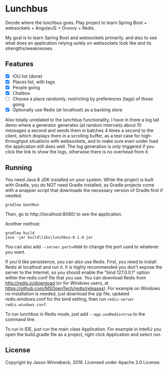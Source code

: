 # Lunchbus
Decide where the lunchbus goes. Play project to learn Spring Boot + websockets + AngularJS + Groovy + Redis.

My goal is to learn Spring Boot and websockets primarily, and also to see what does an application relying solely on
websockets look like and its strengths/weaknesses.

## Features

- [x] IOU list (done)
- [x] Places list, with tags
- [x] People going
- [x] Chatbox
- [ ] Choose a place randomly, restricting by preferences (tags) of those going
- [x] Optionally use Redis (at localhost) as a backing store

Also totally unrelated to the lunchbus functionality, I have in there a log tail demo where a generator generates (at
random intervals) about 10 messages a second and sends them in batches 4 times a second to the client, which displays
them in a scrolling buffer, as a test case for high-throughput situations with websockets, and to make sure even under
load the application still does well. The log generation is only triggered if you click the link to show the logs,
otherwise there is no overhead from it.

## Running

You need Java 8 JDK installed on your system. While the project is built with Gradle, you do NOT need Gradle installed,
as Gradle projects come with a wrapper script that downloads the necessary version of Gradle first if needed.

    gradlew bootRun

Then, go to http://localhost:8080/ to see the application.

Another method:

    gradlew build
    java -jar build\libs\lunchbus-0.1.0.jar

You can also add `--server.port=9000` to change the port used to whatever you want.

If you'd like persistence, you can also use Redis. First, you need to install Redis at localhost and run it. It is
highly recommended you don't expose the server to the Internet, so you should enable the "bind 127.0.0.1" option within
the redis.conf file that you use. You can download Redis from http://redis.io/download (or for Windows users, at
https://github.com/MSOpenTech/redis/releases). For example on Windows no installation is needed, just download the zip
file, updated redis.windows.conf for the bind setting, then run `redis-server redis.windows.conf`.

To run lunchbus in Redis mode, just add `--app.useRedis=true` to the command line.

To run in IDE, just run the main class Application. For example in IntelliJ you open the build.gradle file as a project,
right click Application and select run.

## License

Copyright by Jason Winnebeck, 2016. Licensed under Apache 2.0 License.